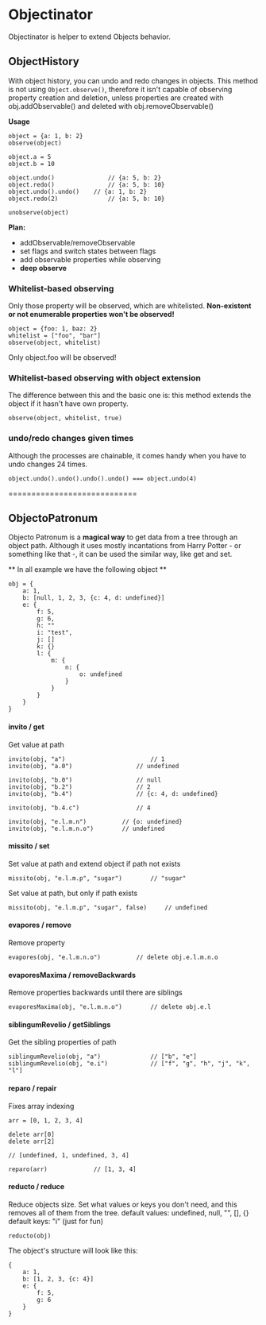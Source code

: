 # Objectinator

Objectinator is helper to extend Objects behavior.


## ObjectHistory

With object history, you can undo and redo changes in objects. This method is not using `Object.observe()`, therefore it isn't capable of observing property creation and deletion, unless properties are created with obj.addObservable() and deleted with obj.removeObservable()

**Usage**
```
object = {a: 1, b: 2}
observe(object)

object.a = 5
object.b = 10

object.undo() 				// {a: 5, b: 2}
object.redo() 				// {a: 5, b: 10}
object.undo().undo() 	// {a: 1, b: 2}
object.redo(2) 				// {a: 5, b: 10}

unobserve(object)
```

**Plan:**
- addObservable/removeObservable
- set flags and switch states between flags
- add observable properties while observing
- **deep observe**


### Whitelist-based observing

Only those property will be observed, which are whitelisted.
**Non-existent or not enumerable properties won't be observed!**

```
object = {foo: 1, baz: 2}
whitelist = ["foo", "bar"]
observe(object, whitelist)
```

Only object.foo will be observed!


### Whitelist-based observing with object extension

The difference between this and the basic one is: this method extends the object if it hasn't have own property.
```
observe(object, whitelist, true)
```

### undo/redo changes given times

Although the processes are chainable, it comes handy when you have to undo changes 24 times.

```
object.undo().undo().undo().undo() === object.undo(4)
```

============================
## ObjectoPatronum

Objecto Patronum is a **magical way** to get data from a tree through an object path. Although it uses mostly incantations from Harry Potter - or something like that -, it can be used the similar way, like get and set.

** In all example we have the following object **
```
obj = {
	a: 1,
	b: [null, 1, 2, 3, {c: 4, d: undefined}]
	e: {
		f: 5,
		g: 6,
		h: ""
		i: "test",
		j: []
		k: {}
		l: {
			m: {
				n: {
					o: undefined
				}
			}
		}
	}
}
```

#### invito / get
Get value at path

```
invito(obj, "a")						// 1
invito(obj, "a.0")					// undefined

invito(obj, "b.0")					// null
invito(obj, "b.2")					// 2
invito(obj, "b.4")					// {c: 4, d: undefined}

invito(obj, "b.4.c")				// 4

invito(obj, "e.l.m.n")			// {o: undefined}
invito(obj, "e.l.m.n.o")		// undefined
```

#### missito / set
Set value at path and extend object if path not exists
```
missito(obj, "e.l.m.p", "sugar")		// "sugar"
```

Set value at path, but only if path exists
```
missito(obj, "e.l.m.p", "sugar", false)		// undefined
```

#### evapores / remove
Remove property
```
evapores(obj, "e.l.m.n.o") 			// delete obj.e.l.m.n.o
```

#### evaporesMaxima / removeBackwards
Remove properties backwards until there are siblings
```
evaporesMaxima(obj, "e.l.m.n.o")		// delete obj.e.l
```

#### siblingumRevelio / getSiblings
Get the sibling properties of path
```
siblingumRevelio(obj, "a") 				// ["b", "e"]
siblingumRevelio(obj, "e.i") 			// ["f", "g", "h", "j", "k", "l"]
```

#### reparo / repair
Fixes array indexing
```
arr = [0, 1, 2, 3, 4]

delete arr[0]
delete arr[2]

// [undefined, 1, undefined, 3, 4]

reparo(arr) 			// [1, 3, 4]
```

#### reducto / reduce
Reduce objects size.
Set what values or keys you don't need, and this removes all of them from the tree.
default values: undefined, null, "", [], {}
default keys: "i" (just for fun)
```
reducto(obj)
```
The object's structure will look like this:
```
{
	a: 1,
	b: [1, 2, 3, {c: 4}]
	e: {
		f: 5,
		g: 6
	}
}
```